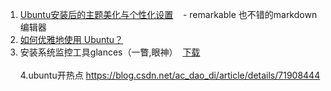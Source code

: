 1. [Ubuntu安装后的主题美化与个性化设置](http://blog.csdn.net/MasterAnt_D/article/details/56839492)
    - remarkable 也不错的markdown编辑器
2. [如何优雅地使用 Ubuntu？](https://www.zhihu.com/question/20509148)
3. 安装系统监控工具glances（一瞥,眼神）  [下载](https://www.jianshu.com/p/cdff3d70eba7)<br>    
4.ubuntu开热点 https://blog.csdn.net/ac_dao_di/article/details/71908444
